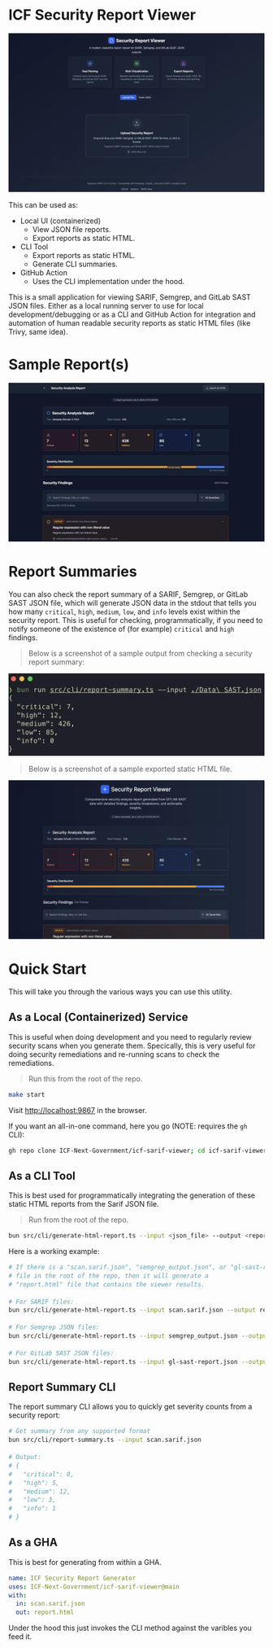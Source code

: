 # ICF Security Report Viewer

![ICF Security Report Viewer](./.docs/icf-sarif-viewer-file-upload.webp)

This can be used as:

- Local UI (containerized)
  - View JSON file reports.
  - Export reports as static HTML.
- CLI Tool
  - Export reports as static HTML.
  - Generate CLI summaries.
- GitHub Action
  - Uses the CLI implementation under the hood.

This is a small application for viewing SARIF, Semgrep, and GitLab SAST JSON files. Either as a local running server to use for local development/debugging or as a CLI and GitHub Action for integration and automation of human readable security reports as static HTML files (like Trivy, same idea).

# Sample Report(s)

![ICF Security Report Viewer](./.docs/icf-sarif-viewer-report-sample.webp)

# Report Summaries

You can also check the report summary of a SARIF, Semgrep, or GitLab SAST JSON file, which will generate JSON data in the stdout that tells you how many `critical`, `high`, `medium`, `low`, and `info` levels exist within the security report. This is useful for checking, programmatically, if you need to notify someone of the existence of (for example) `critical` and `high` findings.

> Below is a screenshot of a sample output from checking a security report summary:

![ICF Security Report Viewer](./.docs/icf-sarif-viewer-report-summary-sample.webp)

> Below is a screenshot of a sample exported static HTML file.

![ICF Security Report Viewer](./.docs/icf-sarif-viewer-export-sample.webp)

# Quick Start

This will take you through the various ways you can use this utility.

## As a Local (Containerized) Service

This is useful when doing development and you need to regularly review security scans when you generate them. Specically, this is very useful for doing security remediations and re-running scans to check the remediations.

> Run this from the root of the repo.

```bash
make start
```

Visit [http://localhost:9867](http://localhost:9867) in the browser.

If you want an all-in-one command, here you go (NOTE: requires the `gh` CLI):

```bash
gh repo clone ICF-Next-Government/icf-sarif-viewer; cd icf-sarif-viewer; make start; cd ..;
```

## As a CLI Tool

This is best used for programmatically integrating the generation of these static HTML reports from the Sarif JSON file.

> Run from the root of the repo.

```bash
bun src/cli/generate-html-report.ts --input <json_file> --output <report_html_file>
```

Here is a working example:

```bash
# If there is a "scan.sarif.json", "semgrep_output.json", or "gl-sast-report.json"
# file in the root of the repo, then it will generate a
# "report.html" file that contains the viewer results.

# For SARIF files:
bun src/cli/generate-html-report.ts --input scan.sarif.json --output report.html

# For Semgrep JSON files:
bun src/cli/generate-html-report.ts --input semgrep_output.json --output report.html

# For GitLab SAST JSON files:
bun src/cli/generate-html-report.ts --input gl-sast-report.json --output report.html
```

## Report Summary CLI

The report summary CLI allows you to quickly get severity counts from a security report:

```bash
# Get summary from any supported format
bun src/cli/report-summary.ts --input scan.sarif.json

# Output:
# {
#   "critical": 0,
#   "high": 5,
#   "medium": 12,
#   "low": 3,
#   "info": 1
# }
```

## As a GHA

This is best for generating from within a GHA.

```yaml
name: ICF Security Report Generator
uses: ICF-Next-Government/icf-sarif-viewer@main
with:
  in: scan.sarif.json
  out: report.html
```

Under the hood this just invokes the CLI method against the varibles you feed it.
